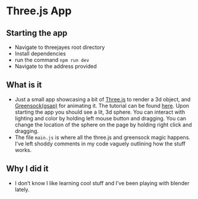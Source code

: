 # Three.js App

## Starting the app

- Navigate to threejayes root directory
- Install dependencies
- run the command `npm run dev`
- Navigate to the address provided

## What is it

- Just a small app showcasing a bit of [Three.js](https://threejs.org/) to render a 3d object, and [Greensock(gsap)](https://greensock.com/gsap/) for animating it. The tutorial can be found [here](https://www.youtube.com/watch?v=_OwJV2xL8M8). Upon starting the app you should see a lit, 3d sphere. You can interact with lighting and color by holding left mouse button and dragging. You can change the location of the sphere on the page by holding right click and dragging.
- The file `main.js` is where all the three.js and greensock magic happens. I’ve left shoddy comments in my code vaguely outlining how the stuff works.

## Why I did it

- I don’t know I like learning cool stuff and I’ve been playing with blender lately.
